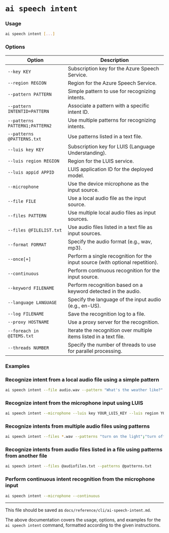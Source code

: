 # `ai speech intent`

### Usage

``` bash
ai speech intent [...]
```

### Options

| Option             | Description                                                                 |
|--------------------|-----------------------------------------------------------------------------|
| `--key KEY`          | Subscription key for the Azure Speech Service.                              |
| `--region REGION`    | Region for the Azure Speech Service.                                        |
| `--pattern PATTERN`  | Simple pattern to use for recognizing intents.                              |
| `--pattern INTENTID=PATTERN` | Associate a pattern with a specific intent ID.                      |
| `--patterns PATTERN1;PATTERN2` | Use multiple patterns for recognizing intents.                    |
| `--patterns @PATTERNS.txt` | Use patterns listed in a text file.                                   |
| `--luis key KEY`     | Subscription key for LUIS (Language Understanding).                         |
| `--luis region REGION` | Region for the LUIS service.                                              |
| `--luis appid APPID` | LUIS application ID for the deployed model.                                 |
| `--microphone`       | Use the device microphone as the input source.                              |
| `--file FILE`        | Use a local audio file as the input source.                                 |
| `--files PATTERN`    | Use multiple local audio files as input sources.                            |
| `--files @FILELIST.txt` | Use audio files listed in a text file as input sources.                  |
| `--format FORMAT`    | Specify the audio format (e.g., wav, mp3).                                  |
| `--once[+]`          | Perform a single recognition for the input source (with optional repetition).|
| `--continuous`       | Perform continuous recognition for the input source.                        |
| `--keyword FILENAME` | Perform recognition based on a keyword detected in the audio.               |
| `--language LANGUAGE` | Specify the language of the input audio (e.g., en-US).                     |
| `--log FILENAME`     | Save the recognition log to a file.                                         |
| `--proxy HOSTNAME`   | Use a proxy server for the recognition.                                     |
| `--foreach in @ITEMS.txt` | Iterate the recognition over multiple items listed in a text file.     |
| `--threads NUMBER`   | Specify the number of threads to use for parallel processing.               |

### Examples

### Recognize intent from a local audio file using a simple pattern

``` bash title="Recognize intent from a local audio file using a simple pattern"
ai speech intent --file audio.wav --pattern "What's the weather like?"
```

### Recognize intent from the microphone input using LUIS

``` bash title="Recognize intent from the microphone input using LUIS"
ai speech intent --microphone --luis key YOUR_LUIS_KEY --luis region YOUR_LUIS_REGION --luis appid YOUR_LUIS_APPID
```

### Recognize intents from multiple audio files using patterns

``` bash title="Recognize intents from multiple audio files using patterns"
ai speech intent --files *.wav --patterns "turn on the light";"turn off the light"
```

### Recognize intents from audio files listed in a file using patterns from another file

``` bash title="Recognize intents from audio files listed in a file using patterns from another file"
ai speech intent --files @audiofiles.txt --patterns @patterns.txt
```

### Perform continuous intent recognition from the microphone input

``` bash title="Perform continuous intent recognition from the microphone input"
ai speech intent --microphone --continuous
```

---

This file should be saved as `docs/reference/cli/ai-speech-intent.md`.

The above documentation covers the usage, options, and examples for the `ai speech intent` command, formatted according to the given instructions.